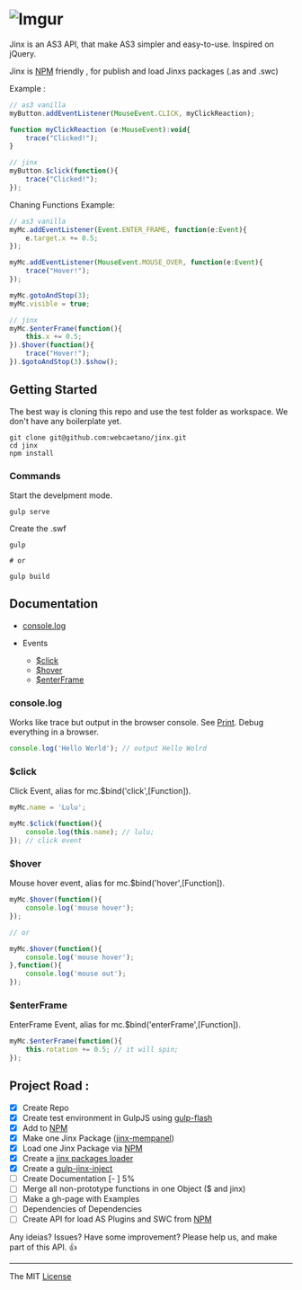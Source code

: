 # ![Imgur](http://i.imgur.com/FHjshUv.png)

Jinx is an AS3 API, that make AS3 simpler and easy-to-use. Inspired on jQuery. 

Jinx is [NPM](https://www.npmjs.com) friendly , for publish and load Jinxs packages (.as and .swc)

Example :
```javascript
// as3 vanilla
myButton.addEventListener(MouseEvent.CLICK, myClickReaction);

function myClickReaction (e:MouseEvent):void{
	trace("Clicked!");
}

// jinx
myButton.$click(function(){
	trace("Clicked!");
});
```

Chaning Functions Example:
```javascript
// as3 vanilla
myMc.addEventListener(Event.ENTER_FRAME, function(e:Event){
	e.target.x += 0.5;
});

myMc.addEventListener(MouseEvent.MOUSE_OVER, function(e:Event){
	trace("Hover!");
});

myMc.gotoAndStop(3);
myMc.visible = true;

// jinx
myMc.$enterFrame(function(){
	this.x += 0.5;
}).$hover(function(){
	trace("Hover!");
}).$gotoAndStop(3).$show();

```

## Getting Started

The best way is cloning this repo and use the test folder as workspace. We don't have any boilerplate yet.
```
git clone git@github.com:webcaetano/jinx.git
cd jinx
npm install
```

### Commands

Start the develpment mode.
```
gulp serve
```

Create the .swf 
```
gulp

# or 

gulp build
```


## Documentation

- [console.log](#console.log)

- Events
  - [$click](#click)
  - [$hover](#hover)
  - [$enterFrame](#enterframe)



### console.log
Works like trace but output in the browser console. See [Print](http://i.imgur.com/bE0TzzL.png).
Debug everything in a browser.
```javascript
console.log('Hello World'); // output Hello Wolrd
```

### $click
Click Event, alias for mc.$bind('click',[Function]).
```javascript
myMc.name = 'Lulu';

myMc.$click(function(){
	console.log(this.name); // lulu;
}); // click event
```

### $hover
Mouse hover event, alias for mc.$bind('hover',[Function]).
```javascript
myMc.$hover(function(){
	console.log('mouse hover');
});

// or

myMc.$hover(function(){
	console.log('mouse hover');
},function(){
	console.log('mouse out');
});
```

### $enterFrame
EnterFrame Event, alias for mc.$bind('enterFrame',[Function]).
```javascript
myMc.$enterFrame(function(){
	this.rotation += 0.5; // it will spin;
});
```


## Project Road : 

- [x] Create Repo
- [x] Create test environment in GulpJS using [gulp-flash](https://github.com/webcaetano/gulp-flash)
- [x] Add to [NPM](https://www.npmjs.com)
- [x] Make one Jinx Package ([jinx-mempanel](https://github.com/webcaetano/jinx-mempanel))
- [x] Load one Jinx Package via [NPM](https://www.npmjs.com)
- [x] Create a [jinx packages loader](https://github.com/webcaetano/jinx-loader) 
- [x] Create a [gulp-jinx-inject](https://github.com/webcaetano/gulp-jinx-inject)
- [ ] Create Documentation [-         ] 5%
- [ ] Merge all non-prototype functions in one Object ($ and jinx)
- [ ] Make a gh-page with Examples
- [ ] Dependencies of Dependencies
- [ ] Create API for load AS Plugins and SWC from [NPM](https://www.npmjs.com)

Any ideias? Issues? Have some improvement? Please help us, and make part of this API. :+1:


---------------------------------

The MIT [License](https://raw.githubusercontent.com/webcaetano/jinx/master/LICENSE.md)
